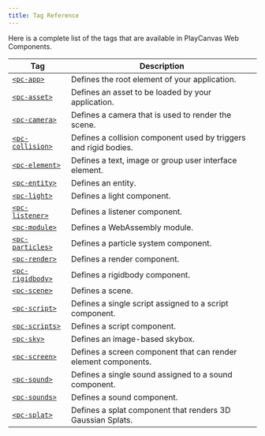 ```yaml
---
title: Tag Reference
---
```


Here is a complete list of the tags that are available in PlayCanvas Web Components.

| Tag | Description |
| --- | --- |
| [`<pc-app>`](pc-app) | Defines the root element of your application. |
| [`<pc-asset>`](pc-asset) | Defines an asset to be loaded by your application. |
| [`<pc-camera>`](pc-camera) | Defines a camera that is used to render the scene. |
| [`<pc-collision>`](pc-collision) | Defines a collision component used by triggers and rigid bodies. |
| [`<pc-element>`](pc-element) | Defines a text, image or group user interface element. |
| [`<pc-entity>`](pc-entity) | Defines an entity. |
| [`<pc-light>`](pc-light) | Defines a light component. |
| [`<pc-listener>`](pc-listener) | Defines a listener component. |
| [`<pc-module>`](pc-module) | Defines a WebAssembly module. |
| [`<pc-particles>`](pc-particles) | Defines a particle system component. |
| [`<pc-render>`](pc-render) | Defines a render component. |
| [`<pc-rigidbody>`](pc-rigidbody) | Defines a rigidbody component. |
| [`<pc-scene>`](pc-scene) | Defines a scene. |
| [`<pc-script>`](pc-script) | Defines a single script assigned to a script component. |
| [`<pc-scripts>`](pc-scripts) | Defines a script component. |
| [`<pc-sky>`](pc-sky) | Defines an image-based skybox. |
| [`<pc-screen>`](pc-screen) | Defines a screen component that can render element components. |
| [`<pc-sound>`](pc-sound) | Defines a single sound assigned to a sound component. |
| [`<pc-sounds>`](pc-sounds) | Defines a sound component. |
| [`<pc-splat>`](pc-splat) | Defines a splat component that renders 3D Gaussian Splats. |
